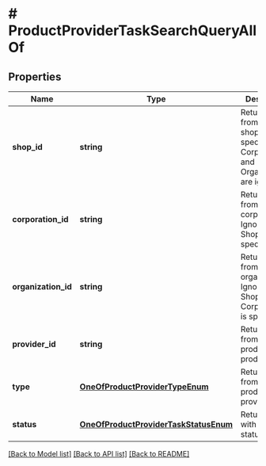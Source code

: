 # # ProductProviderTaskSearchQueryAllOf

## Properties

Name | Type | Description | Notes
------------ | ------------- | ------------- | -------------
**shop_id** | **string** | Return tasks from specified shop. If specified CorporationId and OrganizationId are ignored. | [optional]
**corporation_id** | **string** | Return tasks from specified corporation. Ignored when ShopId is specified. | [optional]
**organization_id** | **string** | Return tasks from specified organization. Ignored when ShopId or CorporationId is specified. | [optional]
**provider_id** | **string** | Return tasks from specified product prodvider ID. | [optional]
**type** | [**OneOfProductProviderTypeEnum**](OneOfProductProviderTypeEnum.md) | Return tasks from specified product provider type. | [optional]
**status** | [**OneOfProductProviderTaskStatusEnum**](OneOfProductProviderTaskStatusEnum.md) | Returns tasks with specified status. | [optional]

[[Back to Model list]](../../README.md#models) [[Back to API list]](../../README.md#endpoints) [[Back to README]](../../README.md)
